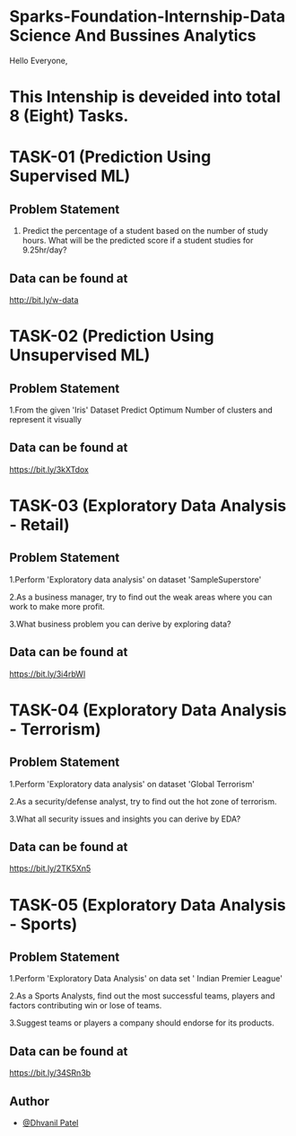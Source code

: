 # Sparks-Foundation-Internship-Data Science And Bussines Analytics
Hello Everyone,

# This Intenship is deveided into total 8 (Eight) Tasks.

# TASK-01 (Prediction Using Supervised ML)
## Problem Statement
1. Predict the percentage of a student based on the number of study hours. What will be the predicted score if a student studies for 9.25hr/day?

## Data can be found at
http://bit.ly/w-data

# TASK-02 (Prediction Using Unsupervised ML)
## Problem Statement
1.From the given 'Iris' Dataset  Predict Optimum Number of clusters and represent it visually

## Data can be found at
https://bit.ly/3kXTdox

# TASK-03 (Exploratory Data Analysis - Retail)
## Problem Statement
1.Perform 'Exploratory data analysis' on dataset 'SampleSuperstore'

2.As a business manager, try to find out the weak areas where you can work to make more profit.

3.What business problem you can derive by exploring data?

## Data can be found at
https://bit.ly/3i4rbWl

# TASK-04 (Exploratory Data Analysis - Terrorism)
## Problem Statement
1.Perform 'Exploratory data analysis' on dataset 'Global Terrorism'

2.As a security/defense analyst, try to find out the hot zone of terrorism.

3.What all security issues and insights you can derive by EDA?

## Data can be found at
https://bit.ly/2TK5Xn5

# TASK-05 (Exploratory Data Analysis - Sports)
## Problem Statement
1.Perform 'Exploratory Data Analysis' on data set ' Indian Premier League'

2.As a Sports Analysts, find out the most successful teams, players and factors contributing win or lose of teams.

3.Suggest teams or players a company should endorse for its products.

## Data can be found at
https://bit.ly/34SRn3b

## Author
- [@Dhvanil Patel](https://github.com/DhvanilPatel2301)
